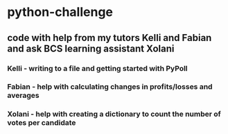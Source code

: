 # python-challenge

## code with help from my tutors Kelli and Fabian and ask BCS learning assistant Xolani
### Kelli - writing to a file and getting started with PyPoll
### Fabian - help with calculating changes in profits/losses and averages
### Xolani - help with creating a dictionary to count the number of votes per candidate
